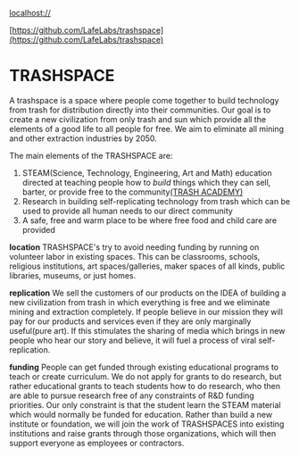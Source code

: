 [localhost://](localhost://)

[https://github.com/LafeLabs/trashspace](https://github.com/LafeLabs/trashspace)

# TRASHSPACE

A trashspace is a space where people come together to build technology from trash for distribution directly into their communities.  Our goal is to create a new civilization from only trash and sun which provide all the elements of a good life to all people for free. We aim to eliminate all mining and other extraction industries by 2050.

The main elements of the TRASHSPACE are:

1. STEAM(Science, Technology, Engineering, Art and Math) education directed at teaching people how to *build* things which they can sell, barter, or provide free to the community[(TRASH ACADEMY)](https://github.com/LafeLabs/trashacademy)
2. Research in building self-replicating technology from trash which can be used to provide all human needs to our direct community
3. A safe, free and warm place to be where free food and child care are provided

**location** TRASHSPACE's try to avoid needing funding by running on volunteer labor in existing spaces.  This can be classrooms, schools, religious institutions, art spaces/galleries, maker spaces of all kinds, public libraries, museums, or just homes.  

**replication** We sell the customers of our products on the IDEA of building a new civilization from trash in which everything is free and we eliminate mining and extraction completely.  If people believe in our mission they will pay for our products and services even if they are only marginally useful(pure art).  If this stimulates the sharing of media which brings in new people who hear our story and believe, it will fuel a process of viral self-replication. 

**funding** People can get funded through existing educational programs to teach or create curriculum.  We do not apply for grants to do research, but rather educational grants to teach students how to do research, who then are able to pursue research free of any constraints of R&D funding priorities.  Our only constraint is that the student learn the STEAM material which would normally be funded for education.  Rather than build a new institute or foundation, we will join the work of TRASHSPACES into existing institutions and raise grants through those organizations, which will then support everyone as employees or contractors.



 
